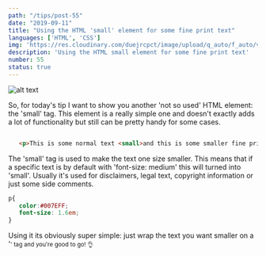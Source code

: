 ```yaml
---
path: "/tips/post-55"
date: "2019-09-11"
title: "Using the HTML 'small' element for some fine print text"
languages: ['HTML', 'CSS']
img: 'https://res.cloudinary.com/duejrcpct/image/upload/q_auto/f_auto/v1586884158/tips/55-1_vazojf.png'
description: 'Using the HTML small element for some fine print text'
number: 55
status: true
---
```


![alt text](https://res.cloudinary.com/duejrcpct/image/upload/q_auto/f_auto/v1586884158/tips/55-2_dik9f1.png "HTML small element")

So, for today's tip I want to show you another 'not so used' HTML element: the 'small' tag.
This element is a really simple one and doesn't exactly adds a lot of functionality but still can be pretty handy for some cases.

 ```html
 
    <p>This is some normal text <small>and this is some smaller fine print.</small></p>

 ```

The 'small' tag is used to make the text one size smaller. This means that if a specific text is by default with 'font-size: medium' this will turned into 'small'. Usually it's used for disclaimers, legal text, copyright information or just some side comments.


 ```css
p{
    color:#007EFF;
    font-size: 1.6em;
}
 ```

Using it its obviously super simple: just wrap the text you want smaller on a '<small>' tag and you're good to go! 👌